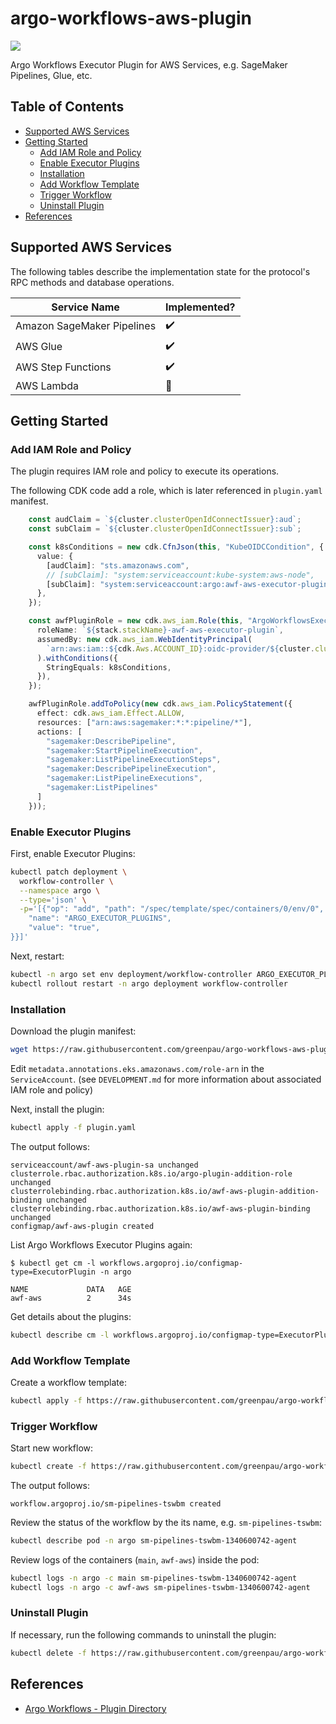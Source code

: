 # argo-workflows-aws-plugin

<a href="https://github.com/greenpau/argo-workflows-aws-plugin/actions/" target="_blank"><img src="https://github.com/greenpau/argo-workflows-aws-plugin/workflows/build/badge.svg"></a>

Argo Workflows Executor Plugin for AWS Services, e.g. SageMaker Pipelines, Glue, etc.

<!-- begin-markdown-toc -->
## Table of Contents

* [Supported AWS Services](#supported-aws-services)
* [Getting Started](#getting-started)
  * [Add IAM Role and Policy](#add-iam-role-and-policy)
  * [Enable Executor Plugins](#enable-executor-plugins)
  * [Installation](#installation)
  * [Add Workflow Template](#add-workflow-template)
  * [Trigger Workflow](#trigger-workflow)
  * [Uninstall Plugin](#uninstall-plugin)
* [References](#references)

<!-- end-markdown-toc -->

## Supported AWS Services

The following tables describe the implementation state for the protocol's RPC
methods and database operations.

| **Service Name** | **Implemented?** |
| --- | --- |
| Amazon SageMaker Pipelines | :heavy_check_mark: |
| AWS Glue | :heavy_check_mark: |
| AWS Step Functions | :heavy_check_mark: |
| AWS Lambda | :construction: |

## Getting Started

### Add IAM Role and Policy

The plugin requires IAM role and policy to execute its operations.

The following CDK code add a role, which is later referenced in `plugin.yaml` manifest.

```ts
    const audClaim = `${cluster.clusterOpenIdConnectIssuer}:aud`;
    const subClaim = `${cluster.clusterOpenIdConnectIssuer}:sub`;

    const k8sConditions = new cdk.CfnJson(this, "KubeOIDCCondition", {
      value: {
        [audClaim]: "sts.amazonaws.com",
        // [subClaim]: "system:serviceaccount:kube-system:aws-node",
        [subClaim]: "system:serviceaccount:argo:awf-aws-executor-plugin",
      },
    });

    const awfPluginRole = new cdk.aws_iam.Role(this, "ArgoWorkflowsExecutorPluginRole", {
      roleName: `${stack.stackName}-awf-aws-executor-plugin`,
      assumedBy: new cdk.aws_iam.WebIdentityPrincipal(
        `arn:aws:iam::${cdk.Aws.ACCOUNT_ID}:oidc-provider/${cluster.clusterOpenIdConnectIssuer}`
      ).withConditions({
        StringEquals: k8sConditions,
      }),
    });

    awfPluginRole.addToPolicy(new cdk.aws_iam.PolicyStatement({
      effect: cdk.aws_iam.Effect.ALLOW,
      resources: ["arn:aws:sagemaker:*:*:pipeline/*"],
      actions: [
        "sagemaker:DescribePipeline",
        "sagemaker:StartPipelineExecution",
        "sagemaker:ListPipelineExecutionSteps",
        "sagemaker:DescribePipelineExecution",
        "sagemaker:ListPipelineExecutions",
        "sagemaker:ListPipelines"
      ]
    }));
```

### Enable Executor Plugins

First, enable Executor Plugins:

```bash
kubectl patch deployment \
  workflow-controller \
  --namespace argo \
  --type='json' \
  -p='[{"op": "add", "path": "/spec/template/spec/containers/0/env/0", "value": {
    "name": "ARGO_EXECUTOR_PLUGINS",
    "value": "true",
}}]'
```

Next, restart:

```bash
kubectl -n argo set env deployment/workflow-controller ARGO_EXECUTOR_PLUGINS=true
kubectl rollout restart -n argo deployment workflow-controller
```

### Installation

Download the plugin manifest:

```bash
wget https://raw.githubusercontent.com/greenpau/argo-workflows-aws-plugin/main/assets/plugin.yaml
```

Edit `metadata.annotations.eks.amazonaws.com/role-arn` in the `ServiceAccount`. (see `DEVELOPMENT.md` for
more information about associated IAM role and policy)

Next, install the plugin:

```bash
kubectl apply -f plugin.yaml
```

The output follows:

```
serviceaccount/awf-aws-plugin-sa unchanged
clusterrole.rbac.authorization.k8s.io/argo-plugin-addition-role unchanged
clusterrolebinding.rbac.authorization.k8s.io/awf-aws-plugin-addition-binding unchanged
clusterrolebinding.rbac.authorization.k8s.io/awf-aws-plugin-binding unchanged
configmap/awf-aws-plugin created
```

List Argo Workflows Executor Plugins again:

```
$ kubectl get cm -l workflows.argoproj.io/configmap-type=ExecutorPlugin -n argo

NAME             DATA   AGE
awf-aws          2      34s
```

Get details about the plugins:

```bash
kubectl describe cm -l workflows.argoproj.io/configmap-type=ExecutorPlugin -n argo
```

### Add Workflow Template

Create a workflow template:

```bash
kubectl apply -f https://raw.githubusercontent.com/greenpau/argo-workflows-aws-plugin/main/assets/amz-sagemaker-pipelines-workflow-template.yaml
```

### Trigger Workflow

Start new workflow:

```bash
kubectl create -f https://raw.githubusercontent.com/greenpau/argo-workflows-aws-plugin/main/assets/amz-sagemaker-pipelines-workflow.yaml
```

The output follows:

```
workflow.argoproj.io/sm-pipelines-tswbm created
```

Review the status of the workflow by the its name, e.g. `sm-pipelines-tswbm`:

```bash
kubectl describe pod -n argo sm-pipelines-tswbm-1340600742-agent
```

Review logs of the containers (`main`, `awf-aws`) inside the pod:

```bash
kubectl logs -n argo -c main sm-pipelines-tswbm-1340600742-agent
kubectl logs -n argo -c awf-aws sm-pipelines-tswbm-1340600742-agent
```

### Uninstall Plugin

If necessary, run the following commands to uninstall the plugin:

```bash
kubectl delete -f https://raw.githubusercontent.com/greenpau/argo-workflows-aws-plugin/main/assets/plugin.yaml
```

## References

* [Argo Workflows - Plugin Directory](https://argoproj.github.io/argo-workflows/plugin-directory/)
